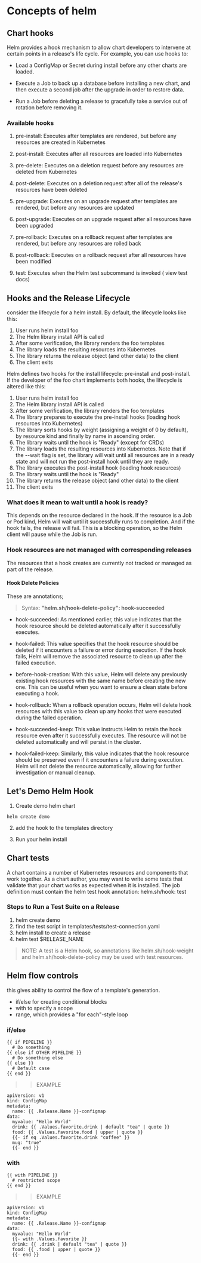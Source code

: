 # Concepts of helm  

## Chart hooks 

Helm provides a hook mechanism to allow chart developers to intervene at certain points in a release's life cycle. For example, you can use hooks to:

- Load a ConfigMap or Secret during install before any other charts are loaded.

- Execute a Job to back up a database before installing a new chart, and then execute a second job after the upgrade in order to restore data.

- Run a Job before deleting a release to gracefully take a service out of rotation before removing it.

### Available hooks 

1. pre-install: Executes after templates are rendered, but before any resources are created in Kubernetes

2. post-install: Executes after all resources are loaded into Kubernetes

3. pre-delete: Executes on a deletion request before any resources are deleted from Kubernetes

4. post-delete: 	Executes on a deletion request after all of the release's resources have been deleted

5. pre-upgrade: Executes on an upgrade request after templates are rendered, but before any resources are updated

6. post-upgrade: Executes on an upgrade request after all resources have been upgraded

7. pre-rollback: Executes on a rollback request after templates are rendered, but before any resources are rolled back

8. post-rollback: Executes on a rollback request after all resources have been modified

9. test: 	Executes when the Helm test subcommand is invoked ( view test docs)

## Hooks and the Release Lifecycle

consider the lifecycle for a helm install. By default, the lifecycle looks like this:

1. User runs helm install foo
2. The Helm library install API is called
3. After some verification, the library renders the foo templates
4. The library loads the resulting resources into Kubernetes
5. The library returns the release object (and other data) to the client
6. The client exits

Helm defines two hooks for the install lifecycle: pre-install and post-install. If the developer of the foo chart implements both hooks, the lifecycle is altered like this:

1. User runs helm install foo
2. The Helm library install API is called
3. After some verification, the library renders the foo templates
4. The library prepares to execute the pre-install hooks (loading hook resources into Kubernetes)
5. The library sorts hooks by weight (assigning a weight of 0 by default), by resource kind and finally by name in ascending order.
6. The library waits until the hook is "Ready" (except for CRDs)
7. The library loads the resulting resources into Kubernetes. Note that if the --wait flag is set, the library will wait until all resources are in a ready state and will not run the post-install hook until they are ready.
8. The library executes the post-install hook (loading hook resources)
9. The library waits until the hook is "Ready"
10. The library returns the release object (and other data) to the client
11. The client exits

### What does it mean to wait until a hook is ready?

This depends on the resource declared in the hook. If the resource is a Job or Pod kind, Helm will wait until it successfully runs to completion. And if the hook fails, the release will fail. This is a blocking operation, so the Helm client will pause while the Job is run.

### Hook resources are not managed with corresponding releases

The resources that a hook creates are currently not tracked or managed as part of the release. 

#### Hook Delete Policies

These are annotations; 
> Syntax: **"helm.sh/hook-delete-policy": hook-succeeded**

- hook-succeeded: As mentioned earlier, this value indicates that the hook resource should be deleted automatically after it successfully executes.

- hook-failed: This value specifies that the hook resource should be deleted if it encounters a failure or error during execution. If the hook fails, Helm will remove the associated resource to clean up after the failed execution.

- before-hook-creation: With this value, Helm will delete any previously existing hook resources with the same name before creating the new one. This can be useful when you want to ensure a clean state before executing a hook.

- hook-rollback: When a rollback operation occurs, Helm will delete hook resources with this value to clean up any hooks that were executed during the failed operation.

- hook-succeeded-keep: This value instructs Helm to retain the hook resource even after it successfully executes. The resource will not be deleted automatically and will persist in the cluster.

- hook-failed-keep: Similarly, this value indicates that the hook resource should be preserved even if it encounters a failure during execution. Helm will not delete the resource automatically, allowing for further investigation or manual cleanup.

## Let's Demo Helm Hook 

1. Create demo helm chart
```
helm create demo
```

2. add the hook to the templates directory 

3. Run your helm install 

## Chart tests 

A chart contains a number of Kubernetes resources and components that work together. As a chart author, you may want to write some tests that validate that your chart works as expected when it is installed.
The job definition must contain the helm test hook annotation: helm.sh/hook: test

### Steps to Run a Test Suite on a Release

1. helm create demo 
2. find the test script in templates/tests/test-connection.yaml
3. helm install to create a release 
4. helm test $RELEASE_NAME 

> NOTE: A test is a Helm hook, so annotations like helm.sh/hook-weight and helm.sh/hook-delete-policy may be used with test resources.

## Helm flow controls

this gives ability to control the flow of a template's generation. 

- if/else for creating conditional blocks
- with to specify a scope
- range, which provides a "for each"-style loop

### if/else 

```
{{ if PIPELINE }}
  # Do something
{{ else if OTHER PIPELINE }}
  # Do something else
{{ else }}
  # Default case
{{ end }}
```
>> EXAMPLE 
```
apiVersion: v1
kind: ConfigMap
metadata:
  name: {{ .Release.Name }}-configmap
data:
  myvalue: "Hello World"
  drink: {{ .Values.favorite.drink | default "tea" | quote }}
  food: {{ .Values.favorite.food | upper | quote }}
  {{- if eq .Values.favorite.drink "coffee" }}
  mug: "true"
  {{- end }}
```
### with 

```
{{ with PIPELINE }}
  # restricted scope
{{ end }}
```

>> EXAMPLE 
```
apiVersion: v1
kind: ConfigMap
metadata:
  name: {{ .Release.Name }}-configmap
data:
  myvalue: "Hello World"
  {{- with .Values.favorite }}
  drink: {{ .drink | default "tea" | quote }}
  food: {{ .food | upper | quote }}
  {{- end }}
```


